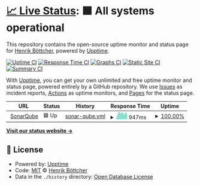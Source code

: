 # [📈 Live Status](https://hb-dev.github.io/uptime-monitor-test): <!--live status--> **🟩 All systems operational**

This repository contains the open-source uptime monitor and status page for [Henrik Böttcher](https://hb-dev.github.io/uptime-monitor-test), powered by [Upptime](https://github.com/upptime/upptime).

[![Uptime CI](https://github.com/hb-dev/uptime-monitor-test/workflows/Uptime%20CI/badge.svg)](https://github.com/hb-dev/uptime-monitor-test/actions?query=workflow%3A%22Uptime+CI%22)
[![Response Time CI](https://github.com/hb-dev/uptime-monitor-test/workflows/Response%20Time%20CI/badge.svg)](https://github.com/hb-dev/uptime-monitor-test/actions?query=workflow%3A%22Response+Time+CI%22)
[![Graphs CI](https://github.com/hb-dev/uptime-monitor-test/workflows/Graphs%20CI/badge.svg)](https://github.com/hb-dev/uptime-monitor-test/actions?query=workflow%3A%22Graphs+CI%22)
[![Static Site CI](https://github.com/hb-dev/uptime-monitor-test/workflows/Static%20Site%20CI/badge.svg)](https://github.com/hb-dev/uptime-monitor-test/actions?query=workflow%3A%22Static+Site+CI%22)
[![Summary CI](https://github.com/hb-dev/uptime-monitor-test/workflows/Summary%20CI/badge.svg)](https://github.com/hb-dev/uptime-monitor-test/actions?query=workflow%3A%22Summary+CI%22)

With [Upptime](https://upptime.js.org), you can get your own unlimited and free uptime monitor and status page, powered entirely by a GitHub repository. We use [Issues](https://github.com/hb-dev/uptime-monitor-test/issues) as incident reports, [Actions](https://github.com/hb-dev/uptime-monitor-test/actions) as uptime monitors, and [Pages](https://hb-dev.github.io/uptime-monitor-test) for the status page.

<!--start: status pages-->
<!-- This summary is generated by Upptime (https://github.com/upptime/upptime) -->
<!-- Do not edit this manually, your changes will be overwritten -->
<!-- prettier-ignore -->
| URL | Status | History | Response Time | Uptime |
| --- | ------ | ------- | ------------- | ------ |
| <img alt="" src="https://favicons.githubusercontent.com/codeanalysis.zeiss.com" height="13"> [SonarQube](https://codeanalysis.zeiss.com/sonarqube) | 🟩 Up | [sonar-qube.yml](https://github.com/hb-dev/uptime-monitor-test/commits/HEAD/history/sonar-qube.yml) | <details><summary><img alt="Response time graph" src="./graphs/sonar-qube/response-time-week.png" height="20"> 947ms</summary><br><a href="https://hb-dev.github.io/uptime-monitor-test/history/sonar-qube"><img alt="Response time 945" src="https://img.shields.io/endpoint?url=https%3A%2F%2Fraw.githubusercontent.com%2Fhb-dev%2Fuptime-monitor-test%2FHEAD%2Fapi%2Fsonar-qube%2Fresponse-time.json"></a><br><a href="https://hb-dev.github.io/uptime-monitor-test/history/sonar-qube"><img alt="24-hour response time 917" src="https://img.shields.io/endpoint?url=https%3A%2F%2Fraw.githubusercontent.com%2Fhb-dev%2Fuptime-monitor-test%2FHEAD%2Fapi%2Fsonar-qube%2Fresponse-time-day.json"></a><br><a href="https://hb-dev.github.io/uptime-monitor-test/history/sonar-qube"><img alt="7-day response time 947" src="https://img.shields.io/endpoint?url=https%3A%2F%2Fraw.githubusercontent.com%2Fhb-dev%2Fuptime-monitor-test%2FHEAD%2Fapi%2Fsonar-qube%2Fresponse-time-week.json"></a><br><a href="https://hb-dev.github.io/uptime-monitor-test/history/sonar-qube"><img alt="30-day response time 945" src="https://img.shields.io/endpoint?url=https%3A%2F%2Fraw.githubusercontent.com%2Fhb-dev%2Fuptime-monitor-test%2FHEAD%2Fapi%2Fsonar-qube%2Fresponse-time-month.json"></a><br><a href="https://hb-dev.github.io/uptime-monitor-test/history/sonar-qube"><img alt="1-year response time 945" src="https://img.shields.io/endpoint?url=https%3A%2F%2Fraw.githubusercontent.com%2Fhb-dev%2Fuptime-monitor-test%2FHEAD%2Fapi%2Fsonar-qube%2Fresponse-time-year.json"></a></details> | <details><summary><a href="https://hb-dev.github.io/uptime-monitor-test/history/sonar-qube">100.00%</a></summary><a href="https://hb-dev.github.io/uptime-monitor-test/history/sonar-qube"><img alt="All-time uptime 100.00%" src="https://img.shields.io/endpoint?url=https%3A%2F%2Fraw.githubusercontent.com%2Fhb-dev%2Fuptime-monitor-test%2FHEAD%2Fapi%2Fsonar-qube%2Fuptime.json"></a><br><a href="https://hb-dev.github.io/uptime-monitor-test/history/sonar-qube"><img alt="24-hour uptime 100.00%" src="https://img.shields.io/endpoint?url=https%3A%2F%2Fraw.githubusercontent.com%2Fhb-dev%2Fuptime-monitor-test%2FHEAD%2Fapi%2Fsonar-qube%2Fuptime-day.json"></a><br><a href="https://hb-dev.github.io/uptime-monitor-test/history/sonar-qube"><img alt="7-day uptime 100.00%" src="https://img.shields.io/endpoint?url=https%3A%2F%2Fraw.githubusercontent.com%2Fhb-dev%2Fuptime-monitor-test%2FHEAD%2Fapi%2Fsonar-qube%2Fuptime-week.json"></a><br><a href="https://hb-dev.github.io/uptime-monitor-test/history/sonar-qube"><img alt="30-day uptime 100.00%" src="https://img.shields.io/endpoint?url=https%3A%2F%2Fraw.githubusercontent.com%2Fhb-dev%2Fuptime-monitor-test%2FHEAD%2Fapi%2Fsonar-qube%2Fuptime-month.json"></a><br><a href="https://hb-dev.github.io/uptime-monitor-test/history/sonar-qube"><img alt="1-year uptime 100.00%" src="https://img.shields.io/endpoint?url=https%3A%2F%2Fraw.githubusercontent.com%2Fhb-dev%2Fuptime-monitor-test%2FHEAD%2Fapi%2Fsonar-qube%2Fuptime-year.json"></a></details>

<!--end: status pages-->

[**Visit our status website →**](https://hb-dev.github.io/uptime-monitor-test)

## 📄 License

- Powered by: [Upptime](https://github.com/upptime/upptime)
- Code: [MIT](./LICENSE) © [Henrik Böttcher](https://hb-dev.github.io/uptime-monitor-test)
- Data in the `./history` directory: [Open Database License](https://opendatacommons.org/licenses/odbl/1-0/)
